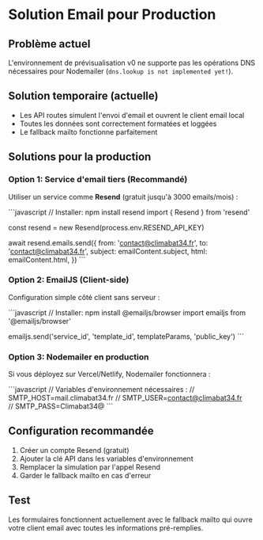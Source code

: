 # Solution Email pour Production

## Problème actuel
L'environnement de prévisualisation v0 ne supporte pas les opérations DNS nécessaires pour Nodemailer (`dns.lookup is not implemented yet!`).

## Solution temporaire (actuelle)
- Les API routes simulent l'envoi d'email et ouvrent le client email local
- Toutes les données sont correctement formatées et loggées
- Le fallback mailto fonctionne parfaitement

## Solutions pour la production

### Option 1: Service d'email tiers (Recommandé)
Utiliser un service comme **Resend** (gratuit jusqu'à 3000 emails/mois) :

\`\`\`javascript
// Installer: npm install resend
import { Resend } from 'resend'

const resend = new Resend(process.env.RESEND_API_KEY)

await resend.emails.send({
  from: 'contact@climabat34.fr',
  to: 'contact@climabat34.fr',
  subject: emailContent.subject,
  html: emailContent.html,
})
\`\`\`

### Option 2: EmailJS (Client-side)
Configuration simple côté client sans serveur :

\`\`\`javascript
// Installer: npm install @emailjs/browser
import emailjs from '@emailjs/browser'

emailjs.send('service_id', 'template_id', templateParams, 'public_key')
\`\`\`

### Option 3: Nodemailer en production
Si vous déployez sur Vercel/Netlify, Nodemailer fonctionnera :

\`\`\`javascript
// Variables d'environnement nécessaires :
// SMTP_HOST=mail.climabat34.fr
// SMTP_USER=contact@climabat34.fr  
// SMTP_PASS=Climabat34@
\`\`\`

## Configuration recommandée
1. Créer un compte Resend (gratuit)
2. Ajouter la clé API dans les variables d'environnement
3. Remplacer la simulation par l'appel Resend
4. Garder le fallback mailto en cas d'erreur

## Test
Les formulaires fonctionnent actuellement avec le fallback mailto qui ouvre votre client email avec toutes les informations pré-remplies.
